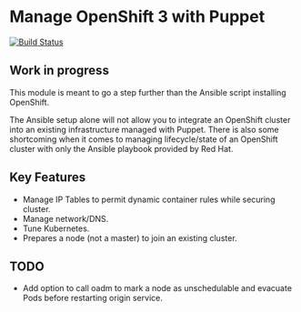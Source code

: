 # Manage OpenShift 3 with Puppet
[![Build Status](https://travis-ci.org/DanskSupermarked/puppet-openshift.svg?branch=master)](https://travis-ci.org/DanskSupermarked/puppet-openshift)

## Work in progress

This module is meant to go a step further than the Ansible script installing OpenShift.

The Ansible setup alone will not allow you to integrate an OpenShift cluster into an existing infrastructure managed with Puppet. There is also some shortcoming when it comes to managing lifecycle/state of an OpenShift cluster with only the Ansible playbook provided by Red Hat.

## Key Features
- Manage IP Tables to permit dynamic container rules while securing cluster.
- Manage network/DNS.
- Tune Kubernetes.
- Prepares a node (not a master) to join an existing cluster.

## TODO
- Add option to call oadm to mark a node as unschedulable and evacuate Pods before restarting origin service.
